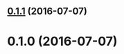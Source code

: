 <a name="0.1.1"></a>
## [0.1.1](https://github.com/algolia/eventual-values/compare/v0.1.0...v0.1.1) (2016-07-07)



<a name="0.1.0"></a>
# 0.1.0 (2016-07-07)



